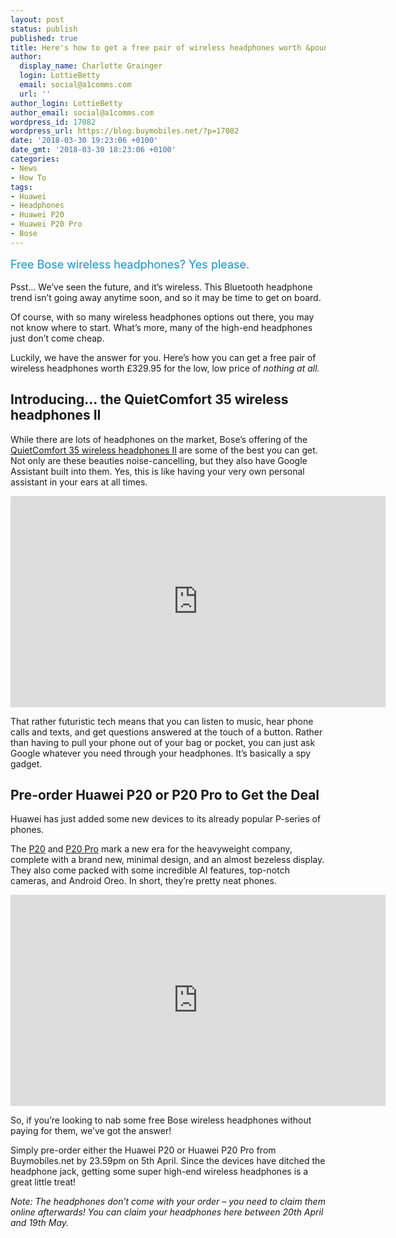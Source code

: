 ```yaml
---
layout: post
status: publish
published: true
title: Here's how to get a free pair of wireless headphones worth &pound;329.95
author:
  display_name: Charlotte Grainger
  login: LottieBetty
  email: social@a1comms.com
  url: ''
author_login: LottieBetty
author_email: social@a1comms.com
wordpress_id: 17082
wordpress_url: https://blog.buymobiles.net/?p=17082
date: '2018-03-30 19:23:06 +0100'
date_gmt: '2018-03-30 18:23:06 +0100'
categories:
- News
- How To
tags:
- Huawei
- Headphones
- Huawei P20
- Huawei P20 Pro
- Bose
---
```

<p><span class="postStandFirst" style="color: #0896d5; line-height: 26px; font-size: 18px;">Free Bose wireless headphones? Yes please.</span></p>
<p>Psst&hellip; We&rsquo;ve seen the future, and it&rsquo;s wireless. This Bluetooth headphone trend isn&rsquo;t going away anytime soon, and so it may be time to get on board.</p>
<p>Of course, with so many wireless headphones options out there, you may not know where to start. What&rsquo;s more, many of the high-end headphones just don&rsquo;t come cheap.</p>
<p>Luckily, we have the answer for you. Here&rsquo;s how you can get a free pair of wireless headphones worth &pound;329.95 for the low, low price of <em>nothing at all.</em></p>
<h2>Introducing... the QuietComfort 35 wireless headphones II</h2>
<p>While there are lots of headphones on the market, Bose&rsquo;s offering of the <a href="https://www.bose.co.uk/en_gb/products/headphones/over_ear_headphones/quietcomfort-35-wireless-ii.html" target="_blank" rel="noopener noreferrer">QuietComfort 35 wireless headphones II</a> are some of the best you can get. Not only are these beauties noise-cancelling, but they also have Google Assistant built into them. Yes, this is like having your very own personal assistant in your ears at all times.</p>
<p><iframe src="https://www.youtube.com/embed/n-oHjV5qbTo" width="600" height="338" frameborder="0" allowfullscreen="allowfullscreen"><span data-mce-type="bookmark" style="display: inline-block; width: 0px; overflow: hidden; line-height: 0;" class="mce_SELRES_start">﻿</span></iframe></p>
<p>That rather futuristic tech means that you can listen to music, hear phone calls and texts, and get questions answered at the touch of a button. Rather than having to pull your phone out of your bag or pocket, you can just ask Google whatever you need through your headphones. It&rsquo;s basically a spy gadget.</p>
<h2>Pre-order Huawei P20 or P20 Pro to Get the Deal</h2>
<p>Huawei has just added some new devices to its already popular P-series of phones.</p>
<p>The <a href="https://www.buymobiles.net/huawei/p20-black" target="_blank" rel="noopener noreferrer">P20</a> and <a href="https://www.buymobiles.net/huawei/p20-pro-black" target="_blank" rel="noopener noreferrer">P20 Pro</a> mark a new era for the heavyweight company, complete with a brand new, minimal design, and an almost bezeless display. They also come packed with some incredible AI features, top-notch cameras, and Android Oreo. In short, they&rsquo;re pretty neat phones.</p>
<p><iframe src="https://www.youtube.com/embed/CXfOZpe4Uww" width="600" height="338" frameborder="0" allowfullscreen="allowfullscreen"><span data-mce-type="bookmark" style="display: inline-block; width: 0px; overflow: hidden; line-height: 0;" class="mce_SELRES_start">﻿</span></iframe></p>
<p>So, if you&rsquo;re looking to nab some free Bose wireless headphones without paying for them, we&rsquo;ve got the answer!</p>
<p>Simply pre-order either the Huawei P20 or Huawei P20 Pro from Buymobiles.net by 23.59pm on 5th April. Since the devices have ditched the headphone jack, getting some super high-end wireless headphones is a great little treat!</p>
<p><em>Note: The headphones don&rsquo;t come with your order &ndash;&nbsp;you need to claim them online afterwards! You can </em><em>claim your headphones here</em><em> between 20th April and 19th May.</em></p>
